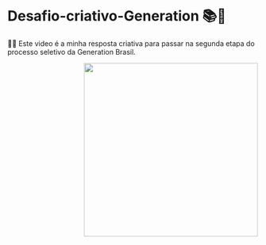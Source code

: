 # Desafio-criativo-Generation 📚🚀

 👩‍💻 Este video é a minha resposta criativa para passar na segunda etapa do processo seletivo da Generation Brasil.
 
 
  

  
 <div align="center">
 

</div>




  
      
 <p align="center">
   <img align='right' src="https://media.giphy.com/media/u2pmTWUi0MXjyrMaVj/giphy.gif" width="350">

</p>
